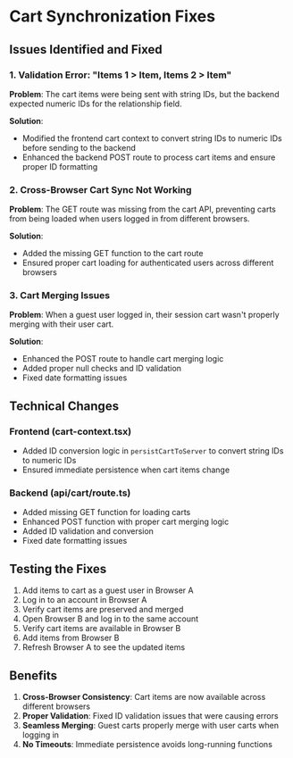 # Cart Synchronization Fixes

## Issues Identified and Fixed

### 1. Validation Error: "Items 1 > Item, Items 2 > Item"
**Problem**: The cart items were being sent with string IDs, but the backend expected numeric IDs for the relationship field.

**Solution**: 
- Modified the frontend cart context to convert string IDs to numeric IDs before sending to the backend
- Enhanced the backend POST route to process cart items and ensure proper ID formatting

### 2. Cross-Browser Cart Sync Not Working
**Problem**: The GET route was missing from the cart API, preventing carts from being loaded when users logged in from different browsers.

**Solution**:
- Added the missing GET function to the cart route
- Ensured proper cart loading for authenticated users across different browsers

### 3. Cart Merging Issues
**Problem**: When a guest user logged in, their session cart wasn't properly merging with their user cart.

**Solution**:
- Enhanced the POST route to handle cart merging logic
- Added proper null checks and ID validation
- Fixed date formatting issues

## Technical Changes

### Frontend (cart-context.tsx)
- Added ID conversion logic in `persistCartToServer` to convert string IDs to numeric IDs
- Ensured immediate persistence when cart items change

### Backend (api/cart/route.ts)
- Added missing GET function for loading carts
- Enhanced POST function with proper cart merging logic
- Added ID validation and conversion
- Fixed date formatting issues

## Testing the Fixes

1. Add items to cart as a guest user in Browser A
2. Log in to an account in Browser A
3. Verify cart items are preserved and merged
4. Open Browser B and log in to the same account
5. Verify cart items are available in Browser B
6. Add items from Browser B
7. Refresh Browser A to see the updated items

## Benefits

1. **Cross-Browser Consistency**: Cart items are now available across different browsers
2. **Proper Validation**: Fixed ID validation issues that were causing errors
3. **Seamless Merging**: Guest carts properly merge with user carts when logging in
4. **No Timeouts**: Immediate persistence avoids long-running functions